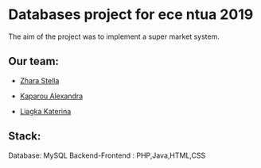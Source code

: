 # Databases project for ece ntua 2019
The aim of the project was to implement a super market system.

## Our team:

* [Zhara Stella](https://github.com/stelazr)

* [Kaparou Alexandra](https://github.com/alexandrakapa)

* [Liagka Katerina](https://github.com/LiagkaAikaterini)

## Stack:
Database: MySQL
Backend-Frontend : PHP,Java,HTML,CSS
